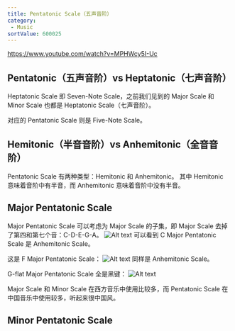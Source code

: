 ```yaml
---
title: Pentatonic Scale（五声音阶）
category:
 - Music
sortValue: 600025
---
```


https://www.youtube.com/watch?v=MPHWcy5I-Uc

## Pentatonic（五声音阶）vs Heptatonic（七声音阶）

Heptatonic Scale 即 Seven-Note Scale，之前我们见到的 Major Scale 和 Minor Scale 也都是 Heptatonic Scale（七声音阶）。

对应的 Pentatonic Scale 则是 Five-Note Scale。

## Hemitonic（半音音阶）vs Anhemitonic（全音音阶）

Pentatonic Scale 有两种类型：Hemitonic 和 Anhemitonic。
其中 Hemitonic 意味着音阶中有半音，而 Anhemitonic 意味着音阶中没有半音。

## Major Pentatonic Scale

Major Pentatonic Scale 可以考虑为 Major Scale 的子集，即 Major Scale 去掉了第四和第七个音：C-D-E-G-A。
![Alt text](image.png)
可以看到 C Major Pentatonic Scale 是 Anhemitonic Scale。

这是 F Major Pentatonic Scale：
![Alt text](image-1.png)
同样是 Anhemitonic Scale。

G-flat Major Pentatonic Scale 全是黑键：
![Alt text](image-2.png)

Major Scale 和 Minor Scale 在西方音乐中使用比较多，而 Pentatonic Scale 在中国音乐中使用较多，听起来很中国风。

## Minor Pentatonic Scale
